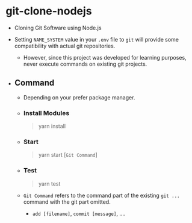 # git-clone-nodejs

- Cloning Git Software using Node.js

- Setting `NAME_SYSTEM` value in your `.env` file to `git` will provide some compatibility with actual git repositories.

  - However, since this project was developed for learning purposes, never execute commands on existing git projects.

- ## Command

  - Depending on your prefer package manager.

  - ### Install Modules

    > yarn install

  - ### Start

    > yarn start [`Git Command`]

  - ### Test

    > yarn test

  - `Git Command` refers to the command part of the existing `git ...` command with the git part omitted.

    - `add [filename]`, `commit [message]`, ....
